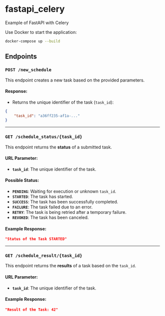 # fastapi_celery
Example of FastAPI with Celery

Use Docker to start the application:
```bash
docker-compose up --build
```

## Endpoints

### `POST /new_schedule`
This endpoint creates a new task based on the provided parameters.

#### **Response:**
- Returns the unique identifier of the task (`task_id`):
```json
{
    "task_id": "a36ff235-af1a-..."
}
```

---

### `GET /schedule_status/{task_id}`
This endpoint returns the **status** of a submitted task.

#### **URL Parameter:**
- **`task_id`**: The unique identifier of the task.

#### **Possible Status:**
- **`PENDING`**: Waiting for execution or unknown `task_id`.
- **`STARTED`**: The task has started.
- **`SUCCESS`**: The task has been successfully completed.
- **`FAILURE`**: The task failed due to an error.
- **`RETRY`**: The task is being retried after a temporary failure.
- **`REVOKED`**: The task has been canceled.

#### **Example Response:**
```json
"Status of the Task STARTED"
```

---

### `GET /schedule_result/{task_id}`
This endpoint returns the **results** of a task based on the `task_id`.

#### **URL Parameter:**
- **`task_id`**: The unique identifier of the task.

#### **Example Response:**
```json
"Result of the Task: 42"
```
